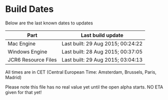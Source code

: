# Build Dates

Below are the last known dates to updates

Part | Last build update
-----|-----
Mac Engine | Last built: 29 Aug 2015; 00:24:22
Windows Engine | Last built: 28 Aug 2015; 00:37:05
JCR6 Resource Files | Last built: 29 Aug 2015; 03:04:13
All times are in CET (Central European Time: Amsterdam, Brussels, Paris, Madrid)


Please note this file has no real value yet until the open alpha starts. NO ETA given for that yet!

